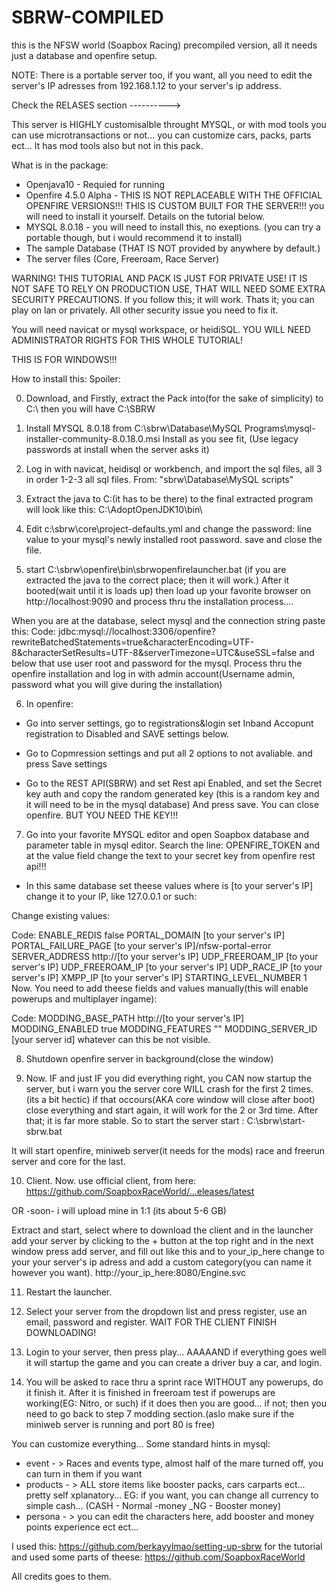 # SBRW-COMPILED
this is the NFSW world (Soapbox Racing) precompiled version, all it needs just a database and openfire setup.

NOTE: There is a portable server too, if you want, all you need to edit the server's IP adresses from 192.168.1.12 to your server's ip address.

Check the RELASES section ---------->

This server is HIGHLY customisalble throught MYSQL, or with mod tools you can use microtransactions or not... you can customize cars, packs, parts ect... It has mod tools also but not in this pack.

What is in the package:

- Openjava10 - Requied for running
- Openfire 4.5.0 Alpha - THIS IS NOT REPLACEABLE WITH THE OFFICIAL OPENFIRE VERSIONS!!! THIS IS CUSTOM BUILT FOR THE SERVER!!! you will need to install it yourself. Details on the tutorial below.
- MYSQL 8.0.18 - you will need to install this, no exeptions. (you can try a portable though, but i would recommend it to install)
- The sample Database (THAT IS NOT provided by anywhere by default.)
- The server files (Core, Freeroam, Race Server)

WARNING! THIS TUTORIAL AND PACK IS JUST FOR PRIVATE USE! IT IS NOT SAFE TO RELY ON PRODUCTION USE, THAT WILL NEED SOME EXTRA SECURITY PRECAUTIONS. If you follow this; it will work. Thats it; you can play on lan or privately. All other security issue you need to fix it.

You will need navicat or mysql workspace, or heidiSQL.
YOU WILL NEED ADMINISTRATOR RIGHTS FOR THIS WHOLE TUTORIAL!

THIS IS FOR WINDOWS!!!

How to install this:
Spoiler: 

0. Download, and Firstly, extract the Pack into(for the sake of simplicity) to C:\ then you will have C:\SBRW

1. Install MYSQL 8.0.18 from C:\sbrw\Database\MySQL Programs\mysql-installer-community-8.0.18.0.msi
Install as you see fit, (Use legacy passwords at install when the server asks it)

2. Log in with navicat, heidisql or workbench, and import the sql files, all 3 in order 1-2-3 all sql files.
From: "sbrw\Database\MySQL scripts"

3. Extract the java to C:\(it has to be there) to the final extracted program will look like this: C:\AdoptOpenJDK10\bin\

4. Edit c:\sbrw\core\project-defaults.yml and change the password: line value to your mysql's newly installed root password. save and close the file.

5. start C:\sbrw\openfire\bin\sbrwopenfirelauncher.bat (if you are extracted the java to the correct place; then it will work.) After it booted(wait until it is loads up) then load up your favorite browser on http://localhost:9090 and process thru the installation process....

When you are at the database, select mysql and the connection string paste this:
Code:
jdbc:mysql://localhost:3306/openfire?rewriteBatchedStatements=true&characterEncoding=UTF-8&characterSetResults=UTF-8&serverTimezone=UTC&useSSL=false
and below that use user root and password for the mysql. Process thru the openfire installation and log in with admin account(Username admin, password what you will give during the installation)

6. In openfire:

- Go into server settings, go to registrations&login set Inband Accopunt registration to Disabled and SAVE settings below.

- Go to Copmression settings and put all 2 options to not avaliable. and press Save settings

- Go to the REST API(SBRW) and set Rest api Enabled, and set the Secret key auth and copy the random generated key (this is a random key and it will need to be in the mysql database) And press save.
You can close openfire. BUT YOU NEED THE KEY!!!

7. Go into your favorite MYSQL editor and open Soapbox database and parameter table in mysql editor.
Search the line: OPENFIRE_TOKEN and at the value field change the text to your secret key from openfire rest api!!!

- In this same database set theese values where is [to your server's IP] change it to your IP, like 127.0.0.1 or such:

Change existing values:

Code:
ENABLE_REDIS false
PORTAL_DOMAIN [to your server's IP]
PORTAL_FAILURE_PAGE [to your server's IP]/nfsw-portal-error
SERVER_ADDRESS http://[to your server's IP]
UDP_FREEROAM_IP [to your server's IP]
UDP_FREEROAM_IP [to your server's IP]
UDP_RACE_IP [to your server's IP]
XMPP_IP [to your server's IP]
STARTING_LEVEL_NUMBER 1
Now. You need to add theese fields and values manually(this will enable powerups and multiplayer ingame):

Code:
MODDING_BASE_PATH    http://[to your server's IP]
MODDING_ENABLED    true
MODDING_FEATURES    ""
MODDING_SERVER_ID [your server id] whatever can this be not visible.

8. Shutdown openfire server in background(close the window)

9. Now. IF and just IF you did everything right, you CAN now startup the server, but i warn you the server core WILL crash for the first 2 times. (its a bit hectic) if that occours(AKA core window will close after boot)
close everything and start again, it will work for the 2 or 3rd time. After that; it is far more stable.
So to start the server start : C:\sbrw\start-sbrw.bat

It will start openfire, miniweb server(it needs for the mods) race and freerun server and core for the last.

10. Client. Now. use official client, from here: https://github.com/SoapboxRaceWorld/...eleases/latest

OR -soon- i will upload mine in 1:1 (its about 5-6 GB)

Extract and start, select where to download the client and in the launcher add your server by clicking to the + button at the top right and in the next window press add server, and fill out like this and to your_ip_here change to your your server's ip adress and add a custom category(you can name it however you want).
http://your_ip_here:8080/Engine.svc

11. Restart the launcher.

12. Select your server from the dropdown list and press register, use an email, password and register. WAIT FOR THE CLIENT FINISH DOWNLOADING!

13. Login to your server, then press play... AAAAAND if everything goes well it will startup the game and
you can create a driver buy a car, and login.

14. You will be asked to race thru a sprint race WITHOUT any powerups, do it finish it. After it is finished in freeroam test if powerups are working(EG: Nitro, or such) if it does then you are good... if not; then you need to go back to step 7 modding section.(aslo make sure if the miniweb server is running and port 80 is free)


You can customize everything... Some standard hints in mysql:

- event - > Races and events type, almost half of the mare turned off, you can turn in them if you want
- products - > ALL store items like booster packs, cars carparts ect... pretty self xplanatory... EG: if you want, you can change all currency to simple cash... (CASH - Normal -money _NG - Booster money)
- persona - > you can edit the characters here, add booster and money points experience ect ect...

I used this: https://github.com/berkayylmao/setting-up-sbrw for the tutorial
and used some parts of theese: https://github.com/SoapboxRaceWorld

All credits goes to them.
